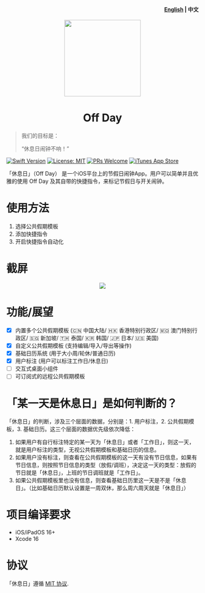 <h4 align="right"><strong><a href="README.md">English</a></strong> | 中文</h4>

<div align="center">
    <img src="Off Day/Assets.xcassets/AppIcon.appiconset/zzz.png" width=200 height=200>
    <h1>Off Day</h1>
</div>

> 我们的目标是：
> 
> “休息日闹钟不响！”

[![Swift Version](https://img.shields.io/badge/swift-5.0-orange.svg)](https://swift.org/)
[![License: MIT](https://img.shields.io/badge/License-MIT-yellow.svg)](https://opensource.org/licenses/MIT)
[![PRs Welcome](https://img.shields.io/badge/PRs-welcome-brightgreen.svg?style=flat-square)](https://makeapullrequest.com)
[![iTunes App Store](https://img.shields.io/itunes/v/6501973975)](https://apps.apple.com/app/id6501973975)

「休息日」（Off Day） 是一个iOS平台上的节假日闹钟App。用户可以简单并且优雅的使用 Off Day 及其自带的快捷指令，来标记节假日与开关闹钟。

# 使用方法

1. 选择公共假期模板
2. 添加快捷指令
3. 开启快捷指令自动化

# 截屏
<div align="center">
    <img src="https://i.v2ex.co/0SL75bVd.png">
</div>

# 功能/展望

- [x] 内置多个公共假期模板 (🇨🇳 中国大陆/ 🇭🇰 香港特别行政区/ 🇲🇴 澳门特别行政区/ 🇸🇬 新加坡/ 🇹🇭 泰国/ 🇰🇷 韩国/ 🇯🇵 日本/ 🇺🇸 美国)
- [x] 自定义公共假期模板 (支持编辑/导入/导出等操作)
- [x] 基础日历系统 (用于大小周/轮休/普通日历)
- [x] 用户标注 (用户可以标注工作日/休息日)
- [ ] 交互式桌面小组件
- [ ] 可订阅式的远程公共假期模板

# 「某一天是休息日」是如何判断的？

「休息日」的判断，涉及三个层面的数据，分别是：1. 用户标注，2. 公共假期模板，3. 基础日历。这三个层面的数据优先级依次降低：

1. 如果用户有自行标注特定的某一天为「休息日」或者「工作日」，则这一天，就是用户标注的类型，无视公共假期模板和基础日历的信息。
2. 如果用户没有标注，则查看在公共假期模板的这一天有没有节日信息，如果有节日信息，则按照节日信息的类型（放假/调班），决定这一天的类型：放假的节日就是「休息日」，上班的节日调班就是「工作日」。
3. 如果公共假期模板里也没有信息，则查看基础日历里这一天是不是「休息日」。（比如基础日历默认设置是一周双休，那么周六周天就是「休息日」）

# 项目编译要求

- iOS/iPadOS 16+
- Xcode 16

# 协议

「休息日」遵循 [MIT 协议](LICENSE).
